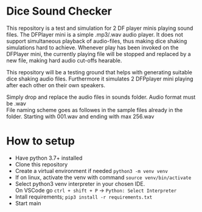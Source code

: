 # Dice Sound Checker
This repository is a test and simulation for 2 DF player minis playing sound files.
The DFPlayer mini is a simple .mp3/.wav audio player. It does not support simultaneous playback of audio-files, thus making dice shaking simulations hard to achieve. Whenever play has been invoked on the DFPlayer mini, the currently playing file will be stopped and replaced by a new file, making hard audio cut-offs hearable.

This repository will be a testing ground that helps with generating suitable dice shaking audio files. Furthermore it simulates 2 DFPplayer mini playing after each other on their own speakers.

Simply drop and replace the audio files in sounds folder. Audio format must be .wav <br>
File naming scheme goes as followes in the sample files already in the folder. Starting with 001.wav and ending with max 256.wav

# How to setup
- Have python 3.7+ installed
- Clone this repository
- Create a virtual environment if needed `python3 -m venv venv`
- If on linux, activate the venv with command `source venv/bin/activate`
- Select python3 venv interpreter in your chosen IDE. <br>
On VSCode go `ctrl + shift + P` -> `Python: Select Interpreter`
- Intall requirements; `pip3 install -r requirements.txt`
- Start main
